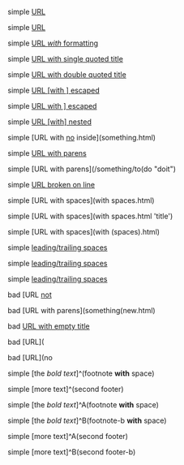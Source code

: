 simple [URL]()

simple [URL](something.html)

simple [URL *with* formatting](something.html)

simple [URL with single quoted title](something.html 'a t"itle')

simple [URL with double quoted title](something.html "a t'itle")

simple [URL \[with \] escaped](something.html)

simple [URL with \] escaped](something.html)

simple [URL [with] nested](something.html)

simple [URL with [no](link.html) inside](something.html)

simple [URL with parens](/something/to(do))

simple [URL with parens](/something/to(do "doit")

simple [URL broken
on line](something.html
"title")

simple [URL with spaces](with spaces.html)

simple [URL with spaces](with spaces.html 'title')

simple [URL with spaces](with (spaces).html)

simple [leading/trailing spaces](  spaces.html)

simple [leading/trailing spaces](spaces.html  )

simple [leading/trailing spaces](  spaces.html  )


bad [URL [not](something.html)

bad [URL with parens](something(new.html)

bad [URL with empty title](something.html '')

bad [URL](

bad [URL](no

simple [the *bold text*]^(footnote **with** space)

simple [more text]^(second footer)

simple [the *bold text*]^A(footnote **with** space)

simple [the *bold text*]^B(footnote-b **with** space)

simple [more text]^A(second footer)

simple [more text]^B(second footer-b)
